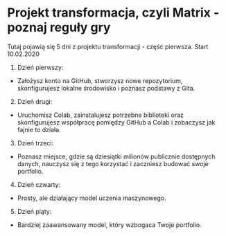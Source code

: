 # Projekt transformacja, czyli Matrix - poznaj reguły gry

Tutaj pojawią się 5 dni z projektu transformacji - część pierwsza. Start 10.02.2020

1. Dzień pierwszy:
  - Założysz konto na GitHub, stworzysz nowe repozytorium, skonfigurujesz lokalne środowisko i poznasz podstawy z Gita.
2. Dzień drugi:
  - Uruchomisz Colab, zainstalujesz potrzebne biblioteki oraz skonfigurujesz współpracę pomiędzy GitHub a Colab i zobaczysz jak fajnie to działa.
3. Dzień trzeci:
  - Poznasz miejsce, gdzie są dziesiątki milionów publicznie dostępnych danych, nauczysz się z tego korzystać i zaczniesz budować swoje portfolio.
4. Dzień czwarty:
  - Prosty, ale działający model uczenia maszynowego.
5. Dzień piąty:
  - Bardziej zaawansowany model, który wzbogaca Twoje portfolio.
